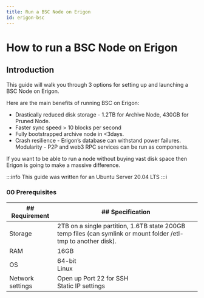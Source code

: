 ```yaml
---
title: Run a BSC Node on Erigon
id: erigon-bsc
---
```


# How to run a BSC Node on Erigon

## Introduction&#x20;

This guide will walk you through 3 options for setting up and launching a BSC Node on Erigon.&#x20;

Here are the main benefits of running BSC on Erigon:

* Drastically reduced disk storage - 1.2TB for Archive Node, 430GB for Pruned Node.&#x20;
* Faster sync speed > 10 blocks per second&#x20;
* Fully bootstrapped archive node in <3days.&#x20;
* Crash resilience - Erigon’s database can withstand power failures. Modularity - P2P and web3 RPC services can be run as components.

If you want to be able to run a node without buying vast disk space then Erigon is going to make a massive difference.

:::info
This guide was written for an Ubuntu Server 20.04 LTS
:::i

### **00 Prerequisites**

|      ## Requirement   |      ## Specification  |
| -------------------- | ------------------------------------------------------------------------------------------------------------------------- |
| Storage        | 2TB on a single partition, 1.6TB state 200GB temp files (can symlink or mount folder <datadir>/etl-tmp to another disk). |
| RAM             | 16GB |
| OS              | 64-bit <br>Linux  |
| Network settings | Open up Port 22 for SSH <br>Static IP settings   |
